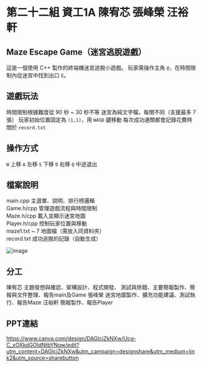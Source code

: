 # 第二十二組 資工1A 陳宥芯 張峰榮 汪裕軒 

## Maze Escape Game（迷宮逃脫遊戲）
 
這是一個使用 C++ 製作的終端機迷宮逃脫小遊戲。
玩家需操作主角 `@`，在時間限制內從迷宮中找到出口 `E`。



## 遊戲玩法

時間限制根據難度從 90 秒 ~ 30 秒不等
迷宮為純文字檔，每關不同（支援最多 7 張）
玩家初始位置固定為 `(1,1)`，用 `WASD` 鍵移動
每次成功通關都會記錄花費時間於 `record.txt`



## 操作方式

 `W`  上移 
 `A`  左移
 `S`  下移 
 `D`  右移
 `Q`  中途退出 



## 檔案說明    

 main.cpp        主選單、說明、排行榜邏輯      
 Game.h/cpp      管理遊戲流程與時間限制        
 Maze.h/cpp      載入並顯示迷宮地圖             
 Player.h/cpp    控制玩家位置與移動             
 maze1.txt ~ 7   地圖檔（需放入同資料夾）        
 record.txt      成功逃脫的記錄（自動生成）     

![image](https://github.com/user-attachments/assets/48887730-3abe-4125-b99e-bca571abdfd7)


## 分工
陳宥芯  主題發想與確認、架構設計、程式開發、
        測試與除錯、主要簡報製作、簡報與文件整理、報告main及Game
張峰榮  迷宮地圖製作、擴充功能建議、測試執行、報告Maze
汪裕軒  簡報製作、報告Player


## PPT連結
https://www.canva.com/design/DAGlcjZkNXw/Ucg-C_xOXkdGOIdNtbYNow/edit?utm_content=DAGlcjZkNXw&utm_campaign=designshare&utm_medium=link2&utm_source=sharebutton
